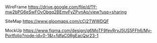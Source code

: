WireFrame
https://drive.google.com/file/d/1Y-mw2bPG6eSwFOvObgq2BEmyFyZPvnAo/view?usp=sharing

SiteMap
https://www.gloomaps.com/cCj2TWWDQF

MockUp
https://www.figma.com/design/g6MoTF9feyRrvJ5US5FFh6/My-Portfolio?node-id=0-1&t=fdfaC0RgEacQsr23-1
